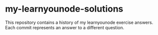 # my-learnyounode-solutions

This repository contains a history of my learnyounode exercise answers. Each commit represents an answer to a different question.
